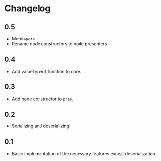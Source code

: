 # Changelog

## 0.5

- Metalayers
- Rename node constructors to node presenters

## 0.4

- Add valueTypeof function to core.

## 0.3

- Add node constructor to `pres`.

## 0.2

- Serializing and deserializing.

## 0.1

- Basic implementation of the necessary features except deserialization.
